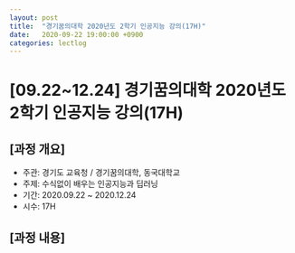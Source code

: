 ```yaml
---
layout: post
title:  "경기꿈의대학 2020년도 2학기 인공지능 강의(17H)"
date:   2020-09-22 19:00:00 +0900
categories: lectlog
---
```


# [09.22~12.24] 경기꿈의대학 2020년도 2학기 인공지능 강의(17H)

## [과정 개요]

* 주관: 경기도 교육청 / 경기꿈의대학, 동국대학교
* 주제: 수식없이 배우는 인공지능과 딥러닝
* 기간: 2020.09.22 ~ 2020.12.24
* 시수: 17H

## [과정 내용]

